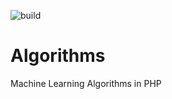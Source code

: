![build](https://travis-ci.org/Zeeml/Algorithms.svg?branch=master)

# Algorithms
Machine Learning Algorithms in PHP
